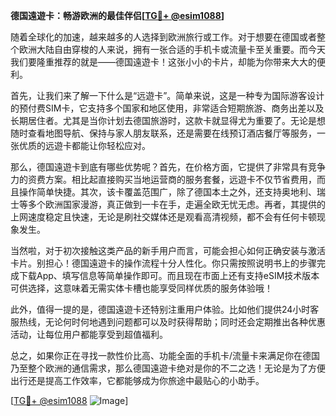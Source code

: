 **德国遠遊卡：畅游欧洲的最佳伴侣[[TG💪+ @esim1088](https://t.me/s/esim1088)]**

随着全球化的加速，越来越多的人选择到欧洲旅行或工作。对于想要在德国或者整个欧洲大陆自由穿梭的人来说，拥有一张合适的手机卡或流量卡至关重要。而今天我们要隆重推荐的就是——德国遠遊卡！这张小小的卡片，却能为你带来大大的便利。

首先，让我们来了解一下什么是“远遊卡”。简单来说，这是一种专为国际游客设计的预付费SIM卡，它支持多个国家和地区使用，非常适合短期旅游、商务出差以及长期居住者。尤其是当你计划去德国旅游时，这款卡就显得尤为重要了。无论是想随时查看地图导航、保持与家人朋友联系，还是需要在线预订酒店餐厅等服务，一张优质的远遊卡都能让你轻松应对。

那么，德国遠遊卡到底有哪些优势呢？首先，在价格方面，它提供了非常具有竞争力的资费方案。相比起直接购买当地运营商的服务套餐，远遊卡不仅节省费用，而且操作简单快捷。其次，该卡覆盖范围广，除了德国本土之外，还支持奥地利、瑞士等多个欧洲国家漫游，真正做到一卡在手，走遍全欧无忧无虑。再者，其提供的上网速度稳定且快速，无论是刷社交媒体还是观看高清视频，都不会有任何卡顿现象发生。

当然啦，对于初次接触这类产品的新手用户而言，可能会担心如何正确安装与激活卡片。别担心！德国遠遊卡的操作流程十分人性化。你只需按照说明书上的步骤完成下载App、填写信息等简单操作即可。而且现在市面上还有支持eSIM技术版本可供选择，这意味着无需实体卡槽也能享受同样优质的服务体验哦！

此外，值得一提的是，德国遠遊卡还特别注重用户体验。比如他们提供24小时客服热线，无论何时何地遇到问题都可以及时获得帮助；同时还会定期推出各种优惠活动，让每位用户都能享受到超值福利。

总之，如果你正在寻找一款性价比高、功能全面的手机卡/流量卡来满足你在德国乃至整个欧洲的通信需求，那么德国遠遊卡绝对是你的不二之选！无论是为了方便出行还是提高工作效率，它都能够成为你旅途中最贴心的小助手。

[[TG💪+ @esim1088](https://t.me/s/esim1088) ![Image](https://i.postimg.cc/4NQfJmqS/Snipaste-2025-05-13-00-14-12.png)]